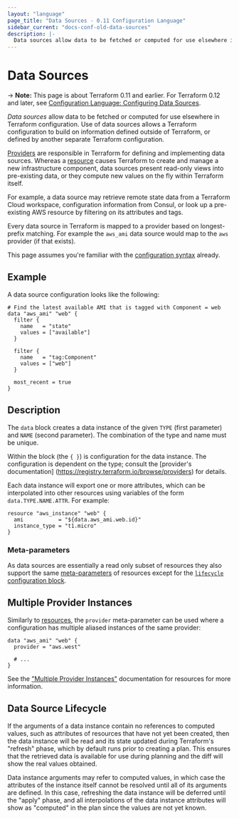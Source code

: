 ```yaml
---
layout: "language"
page_title: "Data Sources - 0.11 Configuration Language"
sidebar_current: "docs-conf-old-data-sources"
description: |-
  Data sources allow data to be fetched or computed for use elsewhere in Terraform configuration.
---
```


# Data Sources

-> **Note:** This page is about Terraform 0.11 and earlier. For Terraform 0.12
and later, see
[Configuration Language: Configuring Data Sources](/docs/language/data-sources/index.html).

_Data sources_ allow data to be fetched or computed for use elsewhere
in Terraform configuration. Use of data sources allows a Terraform
configuration to build on information defined outside of Terraform,
or defined by another separate Terraform configuration.

[Providers](./providers.html) are responsible in
Terraform for defining and implementing data sources. Whereas
a [resource](./resources.html) causes Terraform
to create and manage a new infrastructure component, data sources
present read-only views into pre-existing data, or they compute
new values on the fly within Terraform itself.

For example, a data source may retrieve remote state data from a
Terraform Cloud workspace, configuration information from Consul, or look up a pre-existing
AWS resource by filtering on its attributes and tags.

Every data source in Terraform is mapped to a provider based
on longest-prefix matching. For example the `aws_ami`
data source would map to the `aws` provider (if that exists).

This page assumes you're familiar with the
[configuration syntax](./syntax.html)
already.

## Example

A data source configuration looks like the following:

```hcl
# Find the latest available AMI that is tagged with Component = web
data "aws_ami" "web" {
  filter {
    name   = "state"
    values = ["available"]
  }

  filter {
    name   = "tag:Component"
    values = ["web"]
  }

  most_recent = true
}
```

## Description

The `data` block creates a data instance of the given `TYPE` (first
parameter) and `NAME` (second parameter). The combination of the type
and name must be unique.

Within the block (the `{ }`) is configuration for the data instance. The
configuration is dependent on the type; consult the [provider's documentation] (https://registry.terraform.io/browse/providers) for
details.

Each data instance will export one or more attributes, which can be
interpolated into other resources using variables of the form
`data.TYPE.NAME.ATTR`. For example:

```hcl
resource "aws_instance" "web" {
  ami           = "${data.aws_ami.web.id}"
  instance_type = "t1.micro"
}
```

### Meta-parameters

As data sources are essentially a read only subset of resources they also support the same [meta-parameters](./resources.html#meta-parameters) of resources except for the [`lifecycle` configuration block](./resources.html#lifecycle).

## Multiple Provider Instances

Similarly to [resources](./resources.html), the
`provider` meta-parameter can be used where a configuration has
multiple aliased instances of the same provider:

```hcl
data "aws_ami" "web" {
  provider = "aws.west"

  # ...
}
```

See the ["Multiple Provider Instances"](./resources.html#multiple-provider-instances) documentation for resources
for more information.

## Data Source Lifecycle

If the arguments of a data instance contain no references to computed values,
such as attributes of resources that have not yet been created, then the
data instance will be read and its state updated during Terraform's "refresh"
phase, which by default runs prior to creating a plan. This ensures that the
retrieved data is available for use during planning and the diff will show
the real values obtained.

Data instance arguments may refer to computed values, in which case the
attributes of the instance itself cannot be resolved until all of its
arguments are defined. In this case, refreshing the data instance will be
deferred until the "apply" phase, and all interpolations of the data instance
attributes will show as "computed" in the plan since the values are not yet
known.
